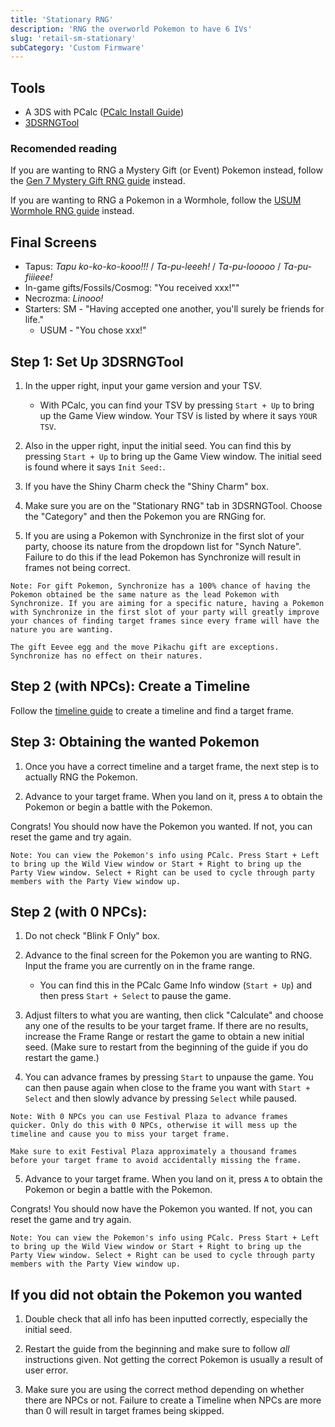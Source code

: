 ```yaml
---
title: 'Stationary RNG'
description: 'RNG the overworld Pokemon to have 6 IVs'
slug: 'retail-sm-stationary'
subCategory: 'Custom Firmware'
---
```


## Tools

- A 3DS with PCalc ([PCalc Install Guide](https://www.pokemonrng.com/misc-3ds-installing-pcalc))
- [3DSRNGTool](https://github.com/wwwwwwzx/3DSRNGTool/releases)

### Recomended reading

If you are wanting to RNG a Mystery Gift (or Event) Pokemon instead, follow the [Gen 7 Mystery Gift RNG guide](https://www.pokemonrng.com/retail-sm-myster-gift) instead.

If you are wanting to RNG a Pokemon in a Wormhole, follow the [USUM Wormhole RNG guide](https://www.pokemonrng.com/retail-usum-wormhole) instead.

## Final Screens

- Tapus: _Tapu ko-ko-ko-kooo!!!_ / _Ta-pu-leeeh!_ / _Ta-pu-looooo_ / _Ta-pu-fiiieee!_
- In-game gifts/Fossils/Cosmog: "You received xxx!""
- Necrozma: _Linooo!_
- Starters: SM - "Having accepted one another, you'll surely be friends for life."
  - USUM - "You chose xxx!"

## Step 1: Set Up 3DSRNGTool

1. In the upper right, input your game version and your TSV.

   - With PCalc, you can find your TSV by pressing `Start + Up` to bring up the Game View window. Your TSV is listed by where it says `YOUR TSV`.

2. Also in the upper right, input the initial seed. You can find this by pressing `Start + Up` to bring up the Game View window. The initial seed is found where it says `Init Seed:`.

3. If you have the Shiny Charm check the "Shiny Charm" box.

4. Make sure you are on the "Stationary RNG" tab in 3DSRNGTool. Choose the "Category" and then the Pokemon you are RNGing for.

5. If you are using a Pokemon with Synchronize in the first slot of your party, choose its nature from the dropdown list for "Synch Nature". Failure to do this if the lead Pokemon has Synchronize will result in frames not being correct.

```
Note: For gift Pokemon, Synchronize has a 100% chance of having the Pokemon obtained be the same nature as the lead Pokemon with Synchronize. If you are aiming for a specific nature, having a Pokemon with Synchronize in the first slot of your party will greatly improve your chances of finding target frames since every frame will have the nature you are wanting.

The gift Eevee egg and the move Pikachu gift are exceptions. Synchronize has no effect on their natures.
```

## Step 2 (with NPCs): Create a Timeline

Follow the [timeline guide](https://www.pokemonrng.com/retail-usum-timeline) to create a timeline and find a target frame.

## Step 3: Obtaining the wanted Pokemon

1. Once you have a correct timeline and a target frame, the next step is to actually RNG the Pokemon.

2) Advance to your target frame. When you land on it, press `A` to obtain the Pokemon or begin a battle with the Pokemon.

Congrats! You should now have the Pokemon you wanted. If not, you can reset the game and try again.

```
Note: You can view the Pokemon's info using PCalc. Press Start + Left to bring up the Wild View window or Start + Right to bring up the Party View window. Select + Right can be used to cycle through party members with the Party View window up.
```

## Step 2 (with 0 NPCs):

1. Do not check "Blink F Only" box.

2. Advance to the final screen for the Pokemon you are wanting to RNG. Input the frame you are currently on in the frame range.

   - You can find this in the PCalc Game Info window (`Start + Up`) and then press `Start + Select` to pause the game.

3. Adjust filters to what you are wanting, then click "Calculate" and choose any one of the results to be your target frame. If there are no results, increase the Frame Range or restart the game to obtain a new initial seed. (Make sure to restart from the beginning of the guide if you do restart the game.)

4. You can advance frames by pressing `Start` to unpause the game. You can then pause again when close to the frame you want with `Start + Select` and then slowly advance by pressing `Select` while paused.

```
Note: With 0 NPCs you can use Festival Plaza to advance frames quicker. Only do this with 0 NPCs, otherwise it will mess up the timeline and cause you to miss your target frame.

Make sure to exit Festival Plaza approximately a thousand frames before your target frame to avoid accidentally missing the frame.
```

5. Advance to your target frame. When you land on it, press `A` to obtain the Pokemon or begin a battle with the Pokemon.

Congrats! You should now have the Pokemon you wanted. If not, you can reset the game and try again.

```
Note: You can view the Pokemon's info using PCalc. Press Start + Left to bring up the Wild View window or Start + Right to bring up the Party View window. Select + Right can be used to cycle through party members with the Party View window up.
```

## If you did not obtain the Pokemon you wanted

1. Double check that all info has been inputted correctly, especially the initial seed.

2. Restart the guide from the beginning and make sure to follow _all_ instructions given. Not getting the correct Pokemon is usually a result of user error.

3. Make sure you are using the correct method depending on whether there are NPCs or not. Failure to create a Timeline when NPCs are more than 0 will result in target frames being skipped.
